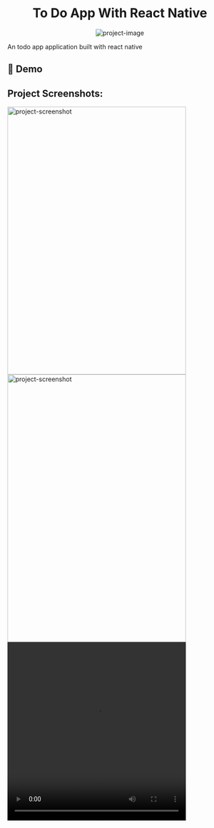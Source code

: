 <h1 align="center" id="title">To Do App With React Native</h1>

<p align="center"><img src="https://socialify.git.ci/alaahosnii/Todo-App-React-Native/image?language=1&amp;owner=1&amp;name=1&amp;stargazers=1&amp;theme=Light" alt="project-image"></p>

<p id="description">An todo app application built with react native</p>

<h2>🚀 Demo</h2>

<h2>Project Screenshots:</h2>

<img src="https://res.cloudinary.com/dnjyjohze/image/upload/v1740075237/Simulator_Screenshot_-_iPhone_16_Pro_-_2025-02-20_at_19.59.54_rfdqzd.png" alt="project-screenshot" width="400" height="600/">

<img src="https://res.cloudinary.com/dnjyjohze/image/upload/v1740075237/Simulator_Screenshot_-_iPhone_16_Pro_-_2025-02-20_at_20.07.24_s7ly53.png" alt="project-screenshot" width="400" height="600/">

<video src="https://res.cloudinary.com/dnjyjohze/video/upload/v1740075247/Simulator_Screen_Recording_-_iPhone_16_Pro_-_2025-02-20_at_20.07.11_vemsdo.mov" alt="project-screenshot" width="400" height="400/">
